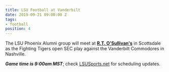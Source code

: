 ```yaml
---
title: LSU Football at Vanderbilt
date: 2019-09-21 09:00:00 Z
tags:
- football
position: 4
---
```


The LSU Phoenix Alumni group will meet at **[R.T. O'Sullivan's](https://goo.gl/maps/3MjPdBhDfGWxt53HA)** in Scottsdale as the Fighting Tigers open SEC play against the Vanderbilt Commodores in Nashville.  

***Game time is 9:00am MST***; check [LSUSports.net](http://www.lsusports.net/SportSelect.dbml?SPID=2164&SPSID=27811&DB_OEM_ID=5200&_ga=2.61742444.1994479276.1565745145-1475237789.1565745143) for scheduling updates.